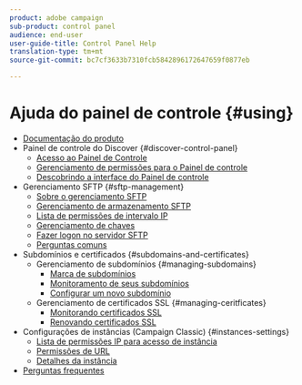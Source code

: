```yaml
---
product: adobe campaign
sub-product: control panel
audience: end-user
user-guide-title: Control Panel Help
translation-type: tm+mt
source-git-commit: bc7cf3633b7310fcb5842896172647659f0877eb

---
```



# Ajuda do painel de controle {#using}

+ [Documentação do produto](control-panel-home.md)
+ Painel de controle do Discover {#discover-control-panel}
   + [Acesso ao Painel de Controle](discover/using/accessing-control-panel.md)
   + [Gerenciamento de permissões para o Painel de controle](discover/using/managing-permissions.md)
   + [Descobrindo a interface do Painel de controle](discover/using/discovering-the-interface.md)
+ Gerenciamento SFTP {#sftp-management}
   + [Sobre o gerenciamento SFTP](sftp/using/about-sftp-management.md)
   + [Gerenciamento de armazenamento SFTP](sftp/using/sftp-storage-management.md)
   + [Lista de permissões de intervalo IP](sftp/using/ip-range-whitelisting.md)
   + [Gerenciamento de chaves](sftp/using/key-management.md)
   + [Fazer logon no servidor SFTP](sftp/using/logging-into-sftp-server.md)
   + [Perguntas comuns](sftp/using/common-questions.md)
+ Subdomínios e certificados {#subdomains-and-certificates}
   + Gerenciamento de subdomínios {#managing-subdomains}
      + [Marca de subdomínios](subdomains-certificates/using/subdomains-branding.md)
      + [Monitoramento de seus subdomínios](subdomains-certificates/using/monitoring-subdomains.md)
      + [Configurar um novo subdomínio](subdomains-certificates/using/setting-up-new-subdomain.md)
   + Gerenciamento de certificados SSL {#managing-ceritficates}
      + [Monitorando certificados SSL](subdomains-certificates/using/monitoring-ssl-certificates.md)
      + [Renovando certificados SSL](subdomains-certificates/using/renewing-subdomain-certificate.md)
+ Configurações de instâncias (Campaign Classic) {#instances-settings}
   + [Lista de permissões IP para acesso de instância](instances-settings/using/ip-whitelisting-instance-access.md)
   + [Permissões de URL](instances-settings/using/url-permissions.md)
   + [Detalhes da instância](instances-settings/using/instance-details.md)
+ [Perguntas frequentes](faq.md)
